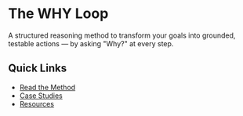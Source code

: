 # The WHY Loop

A structured reasoning method to transform your goals into grounded, testable actions — by asking "Why?" at every step.

## Quick Links

- [Read the Method](method.md)
- [Case Studies](cases.md)
- [Resources](resources.md)
